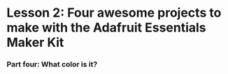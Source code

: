 <h1 class="maker-kit"> Lesson 2: Four awesome projects to make with the Adafruit Essentials Maker Kit</h1>
<h3 class="maker-kit"> Part four: What color is it?</h3>


<a href="https://www.hackster.io/windowsiot/what-color-is-it"></a>